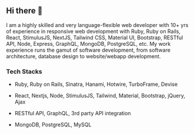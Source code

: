 ## Hi there 👋

I am a highly skilled and very language-flexible web developer with 10+ yrs of experience in responsive web development with Ruby, Ruby on Rails, React, StimulusJS, NextJS, Tailwind CSS, Material UI, Bootstrap, RESTful API, Node, Express, GraphQL, MongoDB, PostgreSQL, etc. My work experience runs the gamut of software development, from software architecture, database design to website/webapp development.

### Tech Stacks

- Ruby, Ruby on Rails, Sinatra, Hanami, Hotwire, TurboFrame, Devise
  
- React, Nextjs, Node, StimulusJS, Tailwind, Material, Bootstrap, jQuery, Ajax
  
- RESTful API, GraphQL, 3rd party API integration
  
- MongoDB, PostgreSQL, MySQL

